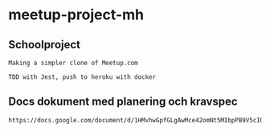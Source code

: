 # meetup-project-mh

## Schoolproject

```
Making a simpler clone of Meetup.com

TDD with Jest, push to heroku with docker
```

## Docs dokument med planering och kravspec

```
https://docs.google.com/document/d/1HMvhwGpfGLgAwMce42omNt5MIbpPB9V5cIQiBKJMmZk/edit
```
